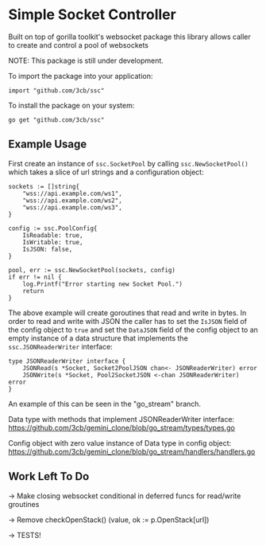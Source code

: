 # Simple Socket Controller
Built on top of gorilla toolkit's websocket package this library allows caller to create and control a pool of websockets

NOTE: This package is still under development.

To import the package into your application:

```
import "github.com/3cb/ssc"
```

To install the package on your system:

```
go get "github.com/3cb/ssc"
```


## Example Usage

First create an instance of `ssc.SocketPool` by calling `ssc.NewSocketPool()` which takes a slice of url strings and a configuration object:
```
sockets := []string{
    "wss://api.example.com/ws1",
    "wss://api.example.com/ws2",
    "wss://api.example.com/ws3",
}

config := ssc.PoolConfig{
    IsReadable: true,
    IsWritable: true,
    IsJSON: false,
}

pool, err := ssc.NewSocketPool(sockets, config)
if err != nil {
    log.Printf("Error starting new Socket Pool.")
	return
}
```

The above example will create goroutines that read and write in bytes.  In order to read and write with JSON the caller has to set the `IsJSON` field of the config object to `true` and set the `DataJSON` field of the config object to an empty instance of a data structure that implements the `ssc.JSONReaderWriter` interface:

```
type JSONReaderWriter interface {
	JSONRead(s *Socket, Socket2PoolJSON chan<- JSONReaderWriter) error
	JSONWrite(s *Socket, Pool2SocketJSON <-chan JSONReaderWriter) error
}
```

An example of this can be seen in the "go_stream" branch.

Data type with methods that implement JSONReaderWriter interface:
https://github.com/3cb/gemini_clone/blob/go_stream/types/types.go

Config object with zero value instance of Data type in config object:
https://github.com/3cb/gemini_clone/blob/go_stream/handlers/handlers.go

## Work Left To Do

-> Make closing websocket conditional in deferred funcs for read/write groutines

-> Remove checkOpenStack() (value, ok := p.OpenStack[url])

-> TESTS!